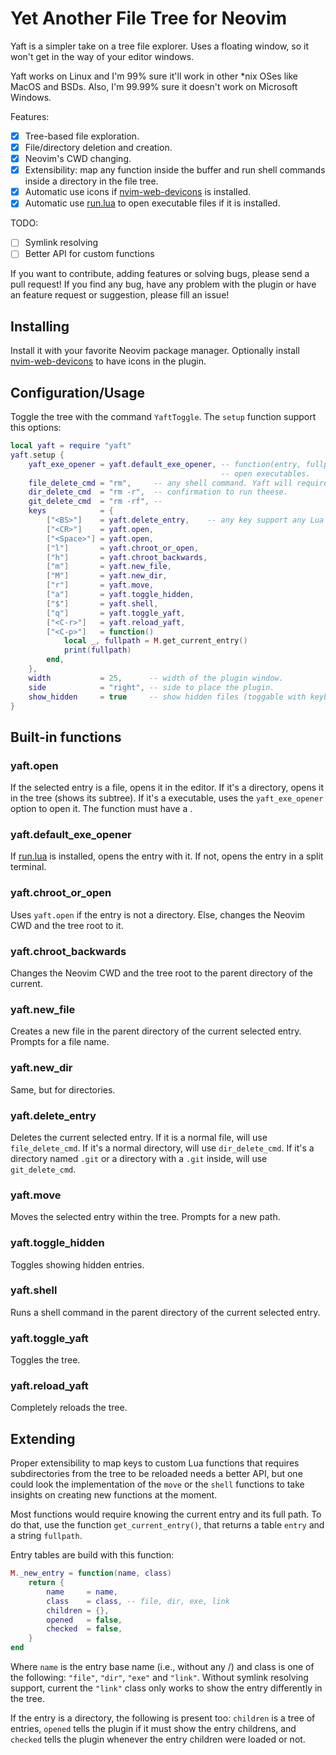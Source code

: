 # Yet Another File Tree for Neovim

Yaft is a simpler take on a tree file explorer. Uses a floating window, so it
won't get in the way of your editor windows.

Yaft works on Linux and I'm 99% sure it'll work in other *nix OSes like MacOS
and BSDs. Also, I'm 99.99% sure it doesn't work on Microsoft Windows.

Features:  
- [x] Tree-based file exploration.  
- [x] File/directory deletion and creation.  
- [x] Neovim's CWD changing.  
- [x] Extensibility: map any function inside the buffer and run shell commands
  inside a directory in the file tree.  
- [x] Automatic use icons if
  [nvim-web-devicons](https://github.com/nvim-tree/nvim-web-devicons) is
  installed.  
- [x] Automatic use [run.lua](https://github.com/gboncoffee/run.lua) to open
  executable files if it is installed.  

TODO:  
- [ ] Symlink resolving  
- [ ] Better API for custom functions  

If you want to contribute, adding features or solving bugs, please send a pull
request! If you find any bug, have any problem with the plugin or have an
feature request or suggestion, please fill an issue!

## Installing

Install it with your favorite Neovim package manager. Optionally install
[nvim-web-devicons](https://github.com/nvim-tree/nvim-web-devicons) to have
icons in the plugin.

## Configuration/Usage

Toggle the tree with the command `YaftToggle`. The `setup` function support this
options:
```lua
local yaft = require "yaft"
yaft.setup {
    yaft_exe_opener = yaft.default_exe_opener, -- function(entry, fullpath) to
                                               -- open executables.
    file_delete_cmd = "rm",     -- any shell command. Yaft will require
    dir_delete_cmd  = "rm -r",  -- confirmation to run theese.
    git_delete_cmd  = "rm -rf", --
    keys            = {
        ["<BS>"]    = yaft.delete_entry,    -- any key support any Lua function.
        ["<CR>"]    = yaft.open,
        ["<Space>"] = yaft.open,
        ["l"]       = yaft.chroot_or_open,
        ["h"]       = yaft.chroot_backwards,
        ["m"]       = yaft.new_file,
        ["M"]       = yaft.new_dir,
        ["r"]       = yaft.move,
        ["a"]       = yaft.toggle_hidden,
        ["$"]       = yaft.shell,
        ["q"]       = yaft.toggle_yaft,
        ["<C-r>"]   = yaft.reload_yaft,
        ["<C-p>"]   = function()
            local _, fullpath = M.get_current_entry()
            print(fullpath)
        end,
    },
    width           = 25,      -- width of the plugin window.
    side            = "right", -- side to place the plugin.
    show_hidden     = true     -- show hidden files (toggable with keybind).
}
```
## Built-in functions

### yaft.open

If the selected entry is a file, opens it in the editor. If it's a directory,
opens it in the tree (shows its subtree). If it's a executable, uses the
`yaft_exe_opener` option to open it. The function must have a .

### yaft.default_exe_opener

If [run.lua](https://github.com/gboncoffee/run.lua) is installed, opens the
entry with it. If not, opens the entry in a split terminal.

### yaft.chroot_or_open

Uses `yaft.open` if the entry is not a directory. Else, changes the Neovim CWD
and the tree root to it.

### yaft.chroot_backwards

Changes the Neovim CWD and the tree root to the parent directory of the current.

### yaft.new_file

Creates a new file in the parent directory of the current selected entry.
Prompts for a file name.

### yaft.new_dir

Same, but for directories.

### yaft.delete_entry

Deletes the current selected entry. If it is a normal file, will use
`file_delete_cmd`. If it's a normal directory, will use `dir_delete_cmd`. If
it's a directory named `.git` or a directory with a `.git` inside, will use
`git_delete_cmd`.

### yaft.move

Moves the selected entry within the tree. Prompts for a new path.

### yaft.toggle_hidden

Toggles showing hidden entries.

### yaft.shell

Runs a shell command in the parent directory of the current selected entry.

### yaft.toggle_yaft

Toggles the tree.

### yaft.reload_yaft

Completely reloads the tree.

## Extending

Proper extensibility to map keys to custom Lua functions that requires
subdirectories from the tree to be reloaded needs a better API, but one could
look the implementation of the `move` or the `shell` functions to take insights
on creating new functions at the moment.

Most functions would require knowing the current entry and its full path. To do
that, use the function `get_current_entry()`, that returns a table `entry` and
a string `fullpath`.

Entry tables are build with this function:
```lua
M._new_entry = function(name, class)
    return {
        name     = name,
        class    = class, -- file, dir, exe, link
        children = {},
        opened   = false,
        checked  = false,
    }
end
```
Where `name` is the entry base name (i.e., without any /) and class is one of
the following: `"file"`, `"dir"`, `"exe"` and `"link"`. Without symlink
resolving support, current the `"link"` class only works to show the entry
differently in the tree.

If the entry is a directory, the following is present too: `children` is a tree
of entries, `opened` tells the plugin if it must show the entry childrens, and
`checked` tells the plugin whenever the entry children were loaded or not.
